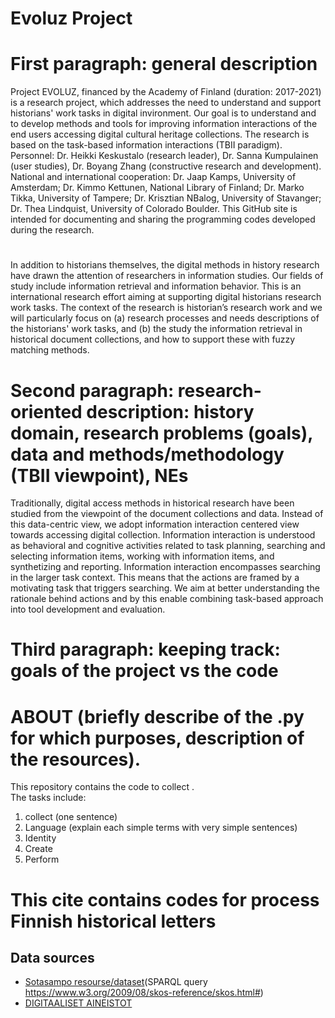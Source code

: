 # Evoluz Project
# First paragraph: general description
Project EVOLUZ, financed by the Academy of Finland (duration: 2017-2021) is a research project, which addresses the need to understand and support historians' work tasks in digital invironment.  Our goal is to understand and to develop methods and tools for improving information interactions of the end users accessing digital cultural heritage collections.  The research is based on the task-based information interactions (TBII paradigm). Personnel: Dr. Heikki Keskustalo (research leader), Dr. Sanna Kumpulainen (user studies), Dr. Boyang Zhang (constructive research and development). National and international cooperation: Dr. Jaap Kamps, University of Amsterdam; Dr. Kimmo Kettunen, National Library of Finland; Dr. Marko Tikka, University of Tampere; Dr. Krisztian NBalog, University of Stavanger; Dr. Thea Lindquist, University of Colorado Boulder.  This GitHub site is intended for documenting and sharing the programming codes developed during the research.
# 
In addition to historians themselves, the digital methods in history research have drawn the attention
of researchers in information studies. Our fields of study include information retrieval and
information behavior. This is an international research effort aiming at supporting digital historians
research work tasks. The context of the research is historian’s research work and we will particularly
focus on (a) research processes and needs descriptions of the historians' work tasks, and (b) the study
the information retrieval in historical document collections, and how to support these with fuzzy
matching methods.
# Second paragraph: research-oriented description: history domain, research problems (goals), data and methods/methodology (TBII viewpoint), NEs
Traditionally, digital access methods in historical research have been studied from the viewpoint of
the document collections and data. Instead of this data-centric view, we adopt information interaction
centered view towards accessing digital collection. Information interaction is understood as
behavioral and cognitive activities related to task planning, searching and selecting information items,
working with information items, and synthetizing and reporting.
Information interaction encompasses searching in the larger task context. This means that the actions
are framed by a motivating task that triggers searching. We aim at better understanding the rationale
behind actions and by this enable combining task-based approach into tool development and
evaluation.
# Third paragraph: keeping track: goals of the project vs the code

# ABOUT (briefly describe of the .py for which purposes, description of the resources).
This repository contains the code to collect .  
The tasks include:
1. collect (one sentence)
2. Language (explain each simple terms with very simple sentences)
3. Identity 
4. Create
5. Perform 

# This cite contains codes for process Finnish historical letters

## Data sources

* [Sotasampo resourse/dataset](http://www.ldf.fi/dataset/warsa)(SPARQL query https://www.w3.org/2009/08/skos-reference/skos.html#)
* [DIGITAALISET AINEISTOT](https://digi.kansalliskirjasto.fi/aikakausi/search)

